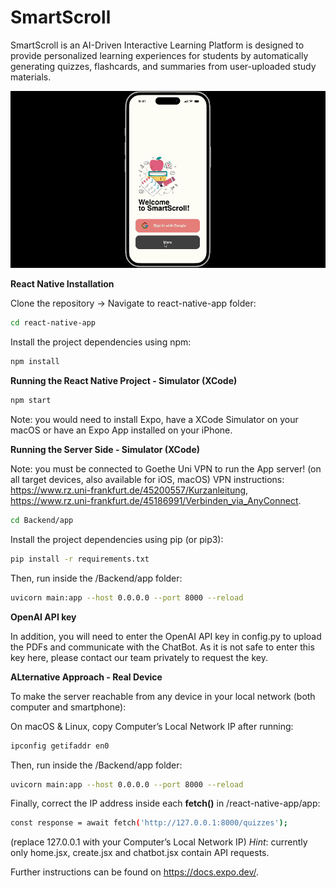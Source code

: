 # SmartScroll
SmartScroll is an AI-Driven Interactive Learning Platform is designed to provide personalized
learning experiences for students by automatically generating quizzes,
flashcards, and summaries from user-uploaded study materials.

![SmartScroll Mock-Up](SmartScroll_gif_mockup_2.gif)

**React Native Installation**

Clone the repository -> Navigate to react-native-app folder:

```bash
cd react-native-app
```

Install the project dependencies using npm:

```bash
npm install
```

**Running the React Native Project - Simulator (XCode)**

```bash
npm start
```
Note: you would need to install Expo, have a XCode Simulator on your macOS or have an Expo App installed on your iPhone.

**Running the Server Side - Simulator (XCode)** 

Note: you must be connected to Goethe Uni VPN to run the App server! (on all target devices, also available for iOS, macOS) 
VPN instructions: https://www.rz.uni-frankfurt.de/45200557/Kurzanleitung, https://www.rz.uni-frankfurt.de/45186991/Verbinden_via_AnyConnect.

```bash
cd Backend/app
```

Install the project dependencies using pip (or pip3):

```bash
pip install -r requirements.txt

```

Then, run inside the /Backend/app folder:
```bash
uvicorn main:app --host 0.0.0.0 --port 8000 --reload
```

**OpenAI API key**

In addition, you will need to enter the OpenAI API key in config.py to upload the PDFs and communicate with the ChatBot. 
As it is not safe to enter this key here, please contact our team privately to request the key.

**ALternative Approach - Real Device** 

To make the server reachable from any device in your local network (both computer and smartphone):

On macOS & Linux, copy Computer’s Local Network IP after running:
```bash
ipconfig getifaddr en0
```

Then, run inside the /Backend/app folder:
```bash
uvicorn main:app --host 0.0.0.0 --port 8000 --reload
```

Finally, correct the IP address inside each **fetch()** in /react-native-app/app:
```bash
const response = await fetch('http://127.0.0.1:8000/quizzes');
```
(replace 127.0.0.1 with your Computer’s Local Network IP)
*Hint*: currently only home.jsx, create.jsx and chatbot.jsx contain API requests.

Further instructions can be found on https://docs.expo.dev/.